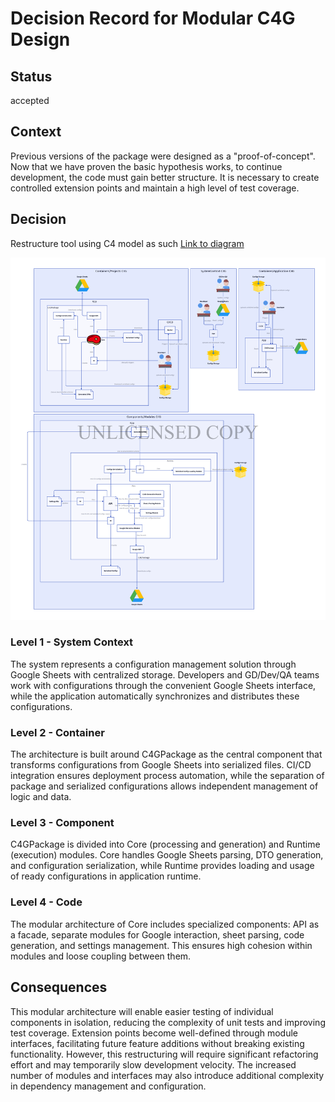 # Decision Record for Modular C4G Design

## Status

accepted

## Context

Previous versions of the package were designed as a "proof-of-concept".
Now that we have proven the basic hypothesis works, to continue development, the code must gain better structure.
It is necessary to create controlled extension points and maintain a high level of test coverage.

## Decision

Restructure tool using C4 model as such
[Link to diagram](https://play.d2lang.com/?script=7Fdfb9s2EH_XpzgI2KOlNOuw1RgGBPIaGF2RrGmwZ0K6yFwkUiCpuN3g7z5QIiVKpOo6CTKg6ENi_bn73R_e7-5081kqrDPOFH5Sq-z15Rr-jQA2-IAVb1BEABdNEwFccl5WCDc7RCX1_Sbd4EP650UEkHF2R0sJN4oLUmLkAsDqN42whtg8knGPqV9MQNcQf0BSSMh7uNi1EpK-bQqicCJvcGcOdbIV19iEFVDwPevvBk3X4z4DAHJHGlwDrXVI-gHNOVvDTqlGrtNU38lEoRBEKtHmKsl5naKUyBQllfzh_O3Z2U-rRvBSkLpGkciHMgI4RPNsPsmg5DkllTb24y-rsoNdFYI-4MScTeNLxOYl_wkmKbsTRFt79WpVEEVWsgcd7B2iSBcvoQyFTC-apqI5UZSzxVq2_mSvL69Jfm-9uUFBSUX_wcIGEM3EdGH5UmMdxtECkLU45KCxRg9R_zcn15xQANk2zTZRH0Ey9WlOi82Xy9sQ0gFZQ_yesJZUoAQtSxQdlSYKy4SSY7iL5jrn1xB_dOC7Z0FfbiX6EsHEd-1iIvp4P79B1v-PRLwW_G_MlTyBhSNLbrfmIuMCzeWHlila2zubyM27QdKEak65awHRgNeXhnCry-K7DNq8WxAIws9kjYfHxR3sMebAsfhHs9_vdb4FNryvgh3fp-dvfj4_e5PWSJQ5DNtZ7P9Aa-uSiAwFUVjA5uOV1-0SG3uQeZnAvuUtKE2xXYW5hpM2T0nnC4iEAqWbSZD5DmvyqH4biPzZ2rMF-ouL-67OD0cab3K7HXpv9XnSfWeCY4V-Zcd__v6d9GGF2rh5FQjQkO73T5i3Chc1gjU2RBXSOjmgmWMhtg5QYz6_T40XmBp1wxkyJdP3vGgrdIbGKYPC7aUX19vhOuMFWsbr5tEbGV73aYVrIiRl5fytyf2WKRQkD-lvr0YoVIqyUloR1x2Htj6YbXV3XABp1a77SjH1NnytxHO4oOculEVoegkPIJwZF6FQHHItVQ5SHsr2aq6hvfeJA7xVTav8MKZZc8H2XNwb9dZad9XdI_e79zgAx19D-6Va8fsQ_MFJ4RSG7_0RjdmWcPjiwuJtN1O3k-Hgjq8jmhLJYsUFt56h_mJvcUq6bPsGvsKhSSlO5nh88o4yYdlbas9jNnCS7dWjFhejd_LuYrNw8v4yg7ud8kHH535desHDrysvhP6cLnVjkEb2JfYk37mnb1XPsgWFx35ylLaPXAy-7Vn9XwAAAP__&layout=tala&)

![C4G C4 Diagram](modular-design_c4g-c4-diagram.png "C4G C4 Diagram")

### Level 1 - System Context

The system represents a configuration management solution through Google Sheets with centralized storage.
Developers and GD/Dev/QA teams work with configurations through the convenient Google Sheets interface, while the application automatically synchronizes and distributes these configurations.

### Level 2 - Container

The architecture is built around C4GPackage as the central component that transforms configurations from Google Sheets into serialized files.
CI/CD integration ensures deployment process automation, while the separation of package and serialized configurations allows independent management of logic and data.

### Level 3 - Component

C4GPackage is divided into Core (processing and generation) and Runtime (execution) modules.
Core handles Google Sheets parsing, DTO generation, and configuration serialization, while Runtime provides loading and usage of ready configurations in application runtime.

### Level 4 - Code

The modular architecture of Core includes specialized components: API as a facade, separate modules for Google interaction, sheet parsing, code generation, and settings management.
This ensures high cohesion within modules and loose coupling between them.

## Consequences

This modular architecture will enable easier testing of individual components in isolation, reducing the complexity of unit tests and improving test coverage.
Extension points become well-defined through module interfaces, facilitating future feature additions without breaking existing functionality.
However, this restructuring will require significant refactoring effort and may temporarily slow development velocity.
The increased number of modules and interfaces may also introduce additional complexity in dependency management and configuration.
